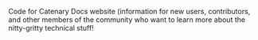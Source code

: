 Code for Catenary Docs website (information for new users, contributors, and other members of the community who want to learn more about the nitty-gritty technical stuff!
